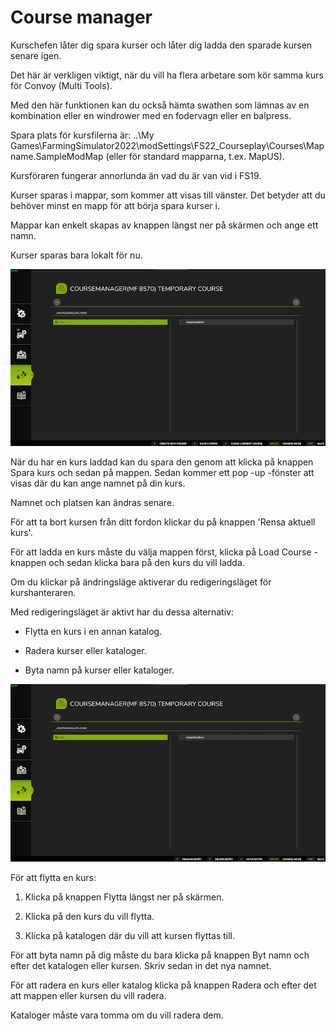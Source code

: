 # Course manager

  
  
Kurschefen låter dig spara kurser och låter dig ladda den sparade kursen senare igen.  
  
Det här är verkligen viktigt, när du vill ha flera arbetare som kör samma kurs för Convoy (Multi Tools).  
  
Med den här funktionen kan du också hämta swathen som lämnas av en kombination eller en windrower med en fodervagn eller en balpress.  
  
  
  
Spara plats för kursfilerna är: ..\My Games\FarmingSimulator2022\modSettings\FS22_Courseplay\Courses\Mapname.SampleModMap (eller för standard mapparna, t.ex. MapUS).  
  
Kursföraren fungerar annorlunda än vad du är van vid i FS19.  
  
Kurser sparas i mappar, som kommer att visas till vänster. Det betyder att du behöver minst en mapp för att börja spara kurser i.  
  
Mappar kan enkelt skapas av knappen längst ner på skärmen och ange ett namn.  
  
Kurser sparas bara lokalt för nu.  
  


![Image](../assets/images/managerbasehelp_0_0_765_430.png)

  
  
När du har en kurs laddad kan du spara den genom att klicka på knappen Spara kurs och sedan på mappen. Sedan kommer ett pop -up -fönster att visas där du kan ange namnet på din kurs.  
  
Namnet och platsen kan ändras senare.  
  
För att ta bort kursen från ditt fordon klickar du på knappen 'Rensa aktuell kurs'.  
  
För att ladda en kurs måste du välja mappen först, klicka på Load Course -knappen och sedan klicka bara på den kurs du vill ladda.  
  
Om du klickar på ändringsläge aktiverar du redigeringsläget för kurshanteraren.  
  


  
  
Med redigeringsläget är aktivt har du dessa alternativ:  
  
    
- Flytta en kurs i en annan katalog.  
  
    
- Radera kurser eller kataloger.  
  
    
- Byta namn på kurser eller kataloger.  
  


![Image](../assets/images/manageredithelp_0_0_765_430.png)

  
  
För att flytta en kurs:  
  
   1) Klicka på knappen Flytta längst ner på skärmen.  
  
   2) Klicka på den kurs du vill flytta.  
  
   3) Klicka på katalogen där du vill att kursen flyttas till.  
  
För att byta namn på dig måste du bara klicka på knappen Byt namn och efter det katalogen eller kursen. Skriv sedan in det nya namnet.  
  
För att radera en kurs eller katalog klicka på knappen Radera och efter det att mappen eller kursen du vill radera.  
  
Kataloger måste vara tomma om du vill radera dem.  
  


